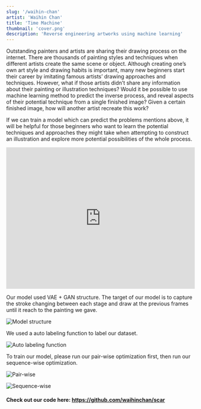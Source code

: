 ```yaml
---
slug: '/waihin-chan'
artist: 'Waihin Chan'
title: 'Time Machine'
thumbnail: 'cover.png'
description: 'Reverse engineering artworks using machine learning'
---
```


Outstanding painters and artists are sharing their drawing process on the internet. There are thousands of painting styles and techniques when different artists create the same scene or object. Although creating one’s own art style and drawing habits is important, many new beginners start their career by imitating famous artists’ drawing approaches and techniques. However, what if those artists didn’t share any information about their painting or illustration techniques? Would it be possible to use machine learning method to predict the inverse process, and reveal aspects of their potential technique from a single finished image? Given a certain finished image, how will another artist recreate this work?

If we can train a model which can predict the problems mentions above, it will be helpful for those beginners who want to learn the potential techniques and approaches they might take when attempting to construct an illustration and explore more potential possibilities of the whole process.

<div style="padding:75% 0 0 0;position:relative;"><iframe src="https://player.vimeo.com/video/484815033" style="position:absolute;top:0;left:0;width:100%;height:100%;" frameborder="0" allow="autoplay; fullscreen" allowfullscreen></iframe></div><script src="https://player.vimeo.com/api/player.js"></script>

Our model used VAE + GAN structure. The target of our model is to capture the stroke changing between each stage and draw at the previous frames until it reach to the painting we gave.

![Model structure](model_structure.png)

We used a auto labeling function to label our dataset.

![Auto labeling function](degree.png)

To train our model, please run our pair-wise optimization first, then run our sequence-wise optimization.

![Pair-wise](pairwiseoptimization.png)

![Sequence-wise](optimization.png)

#### Check out our code here: https://github.com/waihinchan/scar
